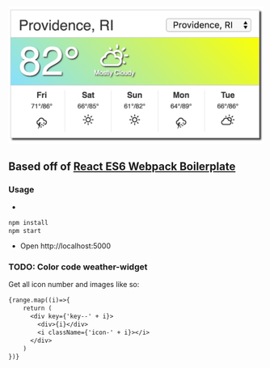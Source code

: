 ![alt tag](https://raw.githubusercontent.com/joshhoegen/Weather-App/master/weather-widget-preview.png)

## Based off of [React ES6 Webpack Boilerplate](https://github.com/vasanthk/react-es6-webpack-boilerplate)

### Usage

*
```
npm install
npm start
```
* Open http://localhost:5000


### TODO: Color code weather-widget
Get all icon number and images like so:

```
{range.map((i)=>{
    return (
      <div key={'key--' + i}>
        <div>{i}</div>
        <i className={'icon-' + i}></i>
      </div>
    )
})}
```
